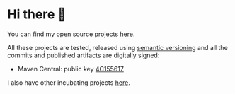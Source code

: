 # Hi there 👋

You can find my open source projects [here](https://github.com/leplusorg?tab=repositories).

All these projects are tested, released using [semantic versioning](https://semver.org) and
all the commits and published artifacts are digitally signed:
- Maven Central: public key [4C155617](https://pgp.mit.edu/pks/lookup?op=get&search=0x6B1B9BE54C155617)

I also have other incubating projects [here](https://github.com/thomasleplus?tab=repositories).

